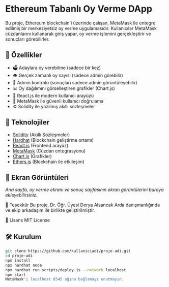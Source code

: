# Ethereum Tabanlı Oy Verme DApp

Bu proje, Ethereum blockchain'i üzerinde çalışan, MetaMask ile entegre edilmiş bir merkeziyetsiz oy verme uygulamasıdır. Kullanıcılar MetaMask cüzdanlarını kullanarak giriş yapar, oy verme işlemini gerçekleştirir ve sonuçları görebilirler.

## 🚀 Özellikler

- 🗳️ Adaylara oy verebilme (sadece bir kez)
- 👁️ Gerçek zamanlı oy sayısı (sadece admin görebilir)
- 👮 Admin kontrolü (sonuçları sadece admin görüntüleyebilir)
- 📊 Oy dağılımını görselleştiren grafikler (Chart.js)
- 💼 React.js ile modern kullanıcı arayüzü
- 🔐 MetaMask ile güvenli kullanıcı doğrulama
- ⚙️ Solidity ile yazılmış akıllı sözleşmeler

## 🧱 Teknolojiler

- [Solidity](https://soliditylang.org/) (Akıllı Sözleşmeler)
- [Hardhat](https://hardhat.org/) (Blockchain geliştirme ortamı)
- [React.js](https://reactjs.org/) (Frontend arayüz)
- [MetaMask](https://metamask.io/) (Cüzdan entegrasyonu)
- [Chart.js](https://www.chartjs.org/) (Grafikler)
- [Ethers.js](https://docs.ethers.org/) (Blockchain ile etkileşim)

## 📸 Ekran Görüntüleri

_Ana sayfa, oy verme ekranı ve sonuç sayfasının ekran görüntülerini buraya ekleyebilirsiniz._

🙏 Teşekkür
Bu proje, Dr. Öğr. Üyesi Derya Alsancak Arda danışmanlığında ve ekip arkadaşım ile birlikte geliştirilmiştir.

📄 Lisans
MIT License


## 🛠️ Kurulum

```bash
git clone https://github.com/kullaniciadi/proje-adi.git
cd proje-adi
npm install
npx hardhat node
npx hardhat run scripts/deploy.js --network localhost
npm start
MetaMask'i localhost 8545 ağına bağlamayı unutmayın.
